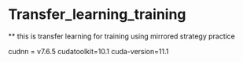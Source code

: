# Transfer_learning_training
** this is transfer learning for training using mirrored strategy practice

cudnn = v7.6.5
cudatoolkit=10.1
cuda-version=11.1



